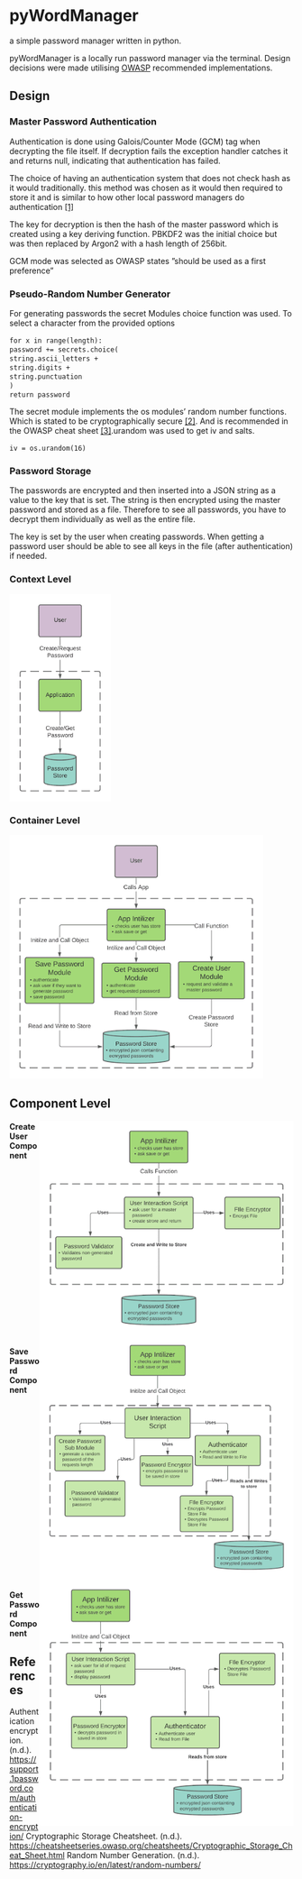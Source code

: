 # pyWordManager
a simple password manager written in python.

pyWordManager is a locally run password manager via the terminal. Design decisions were made utilising [OWASP](https://owasp.org/) recommended implementations.

## Design

### Master Password Authentication
Authentication is done using Galois/Counter Mode (GCM) tag when decrypting the file itself.
If decryption fails the exception handler catches it and returns null, indicating that
authentication has failed.

The choice of having an authentication system that does not check hash as it would
traditionally. this method was chosen as it would then required to store it and is similar to
how other local password managers do authentication [[1]](https://support.1password.com/authentication-encryption/)

The key for decryption is then the hash of the master password which is created using a key
deriving function. PBKDF2 was the initial choice but was then replaced by Argon2 with a
hash length of 256bit.

GCM mode was selected as OWASP states ”should be used as a first preference”

### Pseudo-Random Number Generator
For generating passwords the secret Modules choice function was used. To select a
character from the provided options
```
for x in range(length):
password += secrets.choice(
string.ascii_letters +
string.digits +
string.punctuation
)
return password
```
The secret module implements the os modules’ random number functions. Which is stated to
be cryptographically secure [[2]](https://cryptography.io/en/latest/random-numbers/). And is recommended in the
OWASP cheat sheet [[3]](https://cheatsheetseries.owasp.org/cheatsheets/Cryptographic_Storage_Cheat_Sheet.html).urandom was used to get iv and salts.
```
iv = os.urandom(16)
```

### Password Storage
The passwords are encrypted and then inserted into a JSON string as a value to the key that
is set. The string is then encrypted using the master password and stored as a file.
Therefore to see all passwords, you have to decrypt them individually as well as the entire
file.

The key is set by the user when creating passwords. When getting a password user should
be able to see all keys in the file (after authentication) if needed.


### Context Level

<img align="left" class="context level design" src="./readme.assets/f.png" style="width:180px">

<br clear="left"/>


### Container Level
<img src="./readme.assets/sdfa.png" alt="container level design" style="width:450px"/>

## Component Level
<img align="right" src="./readme.assets/sadsaf.png" alt="component level: create user" style="width:450px"/>

#### Create User Component

<br clear="right"/>

<img align="right" src="./readme.assets/savepasswordcontainer.png" alt="component level: save password" style="width:450px"/>

#### Save Password Component

<br clear="right"/>

<img align="right" src="./readme.assets/unnamed.png" alt="component level: get password" style="width:450px"/>

#### Get Password Component


## References
Authentication encryption. (n.d.).
https://support.1password.com/authentication-encryption/
Cryptographic Storage Cheatsheet. (n.d.).
https://cheatsheetseries.owasp.org/cheatsheets/Cryptographic_Storage_Cheat_Sheet.html
Random Number Generation. (n.d.).
https://cryptography.io/en/latest/random-numbers/

